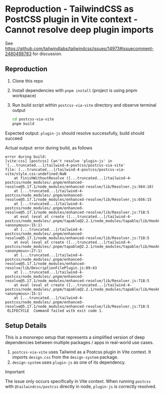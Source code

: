 # Reproduction - TailwindCSS as PostCSS plugin in Vite context - Cannot resolve deep plugin imports

See https://github.com/tailwindlabs/tailwindcss/issues/14973#issuecomment-2480498783 for discussion.

## Reproduction

1. Clone this repo
2. Install dependencies with `pnpm install` (project is using pnpm workspace)
3. Run build script within `postcss-via-vite` directory and observe terminal output

   ```sh
   cd postcss-via-vite
   pnpm build
	 ```

Expected output: `plugin-js` should resolve successfully, build should succeed

Actual output: error during build, as follows

```
error during build:
[vite:css] [postcss] Can't resolve 'plugin-js' in '[...truncated...]/tailwind-4-postcss/postcss-via-vite'
file: [...truncated...]/tailwind-4-postcss/postcss-via-vite/style.css:undefined:NaN
    at finishWithoutResolve ([...truncated...]/tailwind-4-postcss/node_modules/.pnpm/enhanced-resolve@5.17.1/node_modules/enhanced-resolve/lib/Resolver.js:564:18)
    at [...truncated...]/tailwind-4-postcss/node_modules/.pnpm/enhanced-resolve@5.17.1/node_modules/enhanced-resolve/lib/Resolver.js:656:15
    at [...truncated...]/tailwind-4-postcss/node_modules/.pnpm/enhanced-resolve@5.17.1/node_modules/enhanced-resolve/lib/Resolver.js:718:5
    at eval (eval at create ([...truncated...]/tailwind-4-postcss/node_modules/.pnpm/tapable@2.2.1/node_modules/tapable/lib/HookCodeFactory.js:33:10), <anonymous>:15:1)
    at [...truncated...]/tailwind-4-postcss/node_modules/.pnpm/enhanced-resolve@5.17.1/node_modules/enhanced-resolve/lib/Resolver.js:718:5
    at eval (eval at create ([...truncated...]/tailwind-4-postcss/node_modules/.pnpm/tapable@2.2.1/node_modules/tapable/lib/HookCodeFactory.js:33:10), <anonymous>:27:1)
    at [...truncated...]/tailwind-4-postcss/node_modules/.pnpm/enhanced-resolve@5.17.1/node_modules/enhanced-resolve/lib/DescriptionFilePlugin.js:89:43
    at [...truncated...]/tailwind-4-postcss/node_modules/.pnpm/enhanced-resolve@5.17.1/node_modules/enhanced-resolve/lib/Resolver.js:718:5
    at eval (eval at create ([...truncated...]/tailwind-4-postcss/node_modules/.pnpm/tapable@2.2.1/node_modules/tapable/lib/HookCodeFactory.js:33:10), <anonymous>:15:1)
    at [...truncated...]/tailwind-4-postcss/node_modules/.pnpm/enhanced-resolve@5.17.1/node_modules/enhanced-resolve/lib/Resolver.js:718:5
 ELIFECYCLE  Command failed with exit code 1.
```

## Setup Details

This is a monorepo setup that represents a simplified version of deep dependencies between multiple packages / apps in real-world use cases.

1. `postcss-via-vite` uses Tailwind as a Postcss plugin in Vite context. It imports `design.css` from the `design-system` package.
2. `design-system` uses `plugin-js` as one of its dependency.

> [!IMPORTANT]
> The issue only occurs specifically in Vite context. When running `postcss` with `@tailwindcss/postcss` directly in node, `plugin-js` is correctly resolved.
